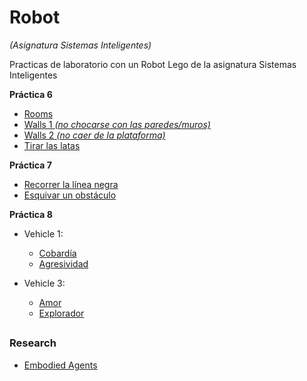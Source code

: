 # Robot
*(Asignatura Sistemas Inteligentes)*

Practicas de laboratorio con un Robot Lego de la asignatura Sistemas Inteligentes 

**Práctica 6**

* [Rooms](https://youtu.be/Rb0OAr2inbQ)
* [Walls 1 *(no chocarse con las paredes/muros)*](https://youtu.be/zzk0m_AuZug)
* [Walls 2 *(no caer de la plataforma)*](https://youtu.be/8Y1WQHl4lfw)
* [Tirar las latas](https://youtu.be/nFP8VsG_Rqg)

**Práctica 7**

* [Recorrer la línea negra](https://youtu.be/bLhXKdP8LN4)
* [Esquivar un obstáculo](https://youtu.be/KInFr1WWSk4)

**Práctica 8**

* Vehicle 1:
	* [Cobardía](https://youtu.be/yKn-FA9Lo0k)
	* [Agresividad](https://youtu.be/E7aklLO_LRw)
	
* Vehicle 3:
	* [Amor](https://youtu.be/Nr7a9y3tLZs)
	* [Explorador](https://youtu.be/K_Arwlk9cnk)


##

 ### Research
 
 * [Embodied Agents](https://drive.google.com/open?id=1KhXN-0VQ5zsExDOUJyByjwcCx-BzF4NA)
